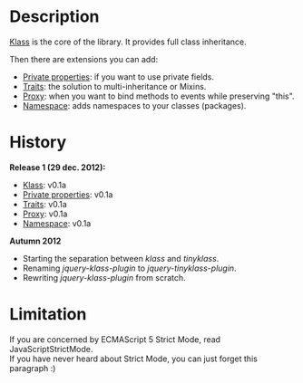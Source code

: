 # Description #

[Klass](Klass.md) is the core of the library. It provides full class inheritance.

Then there are extensions you can add:
  * [Private properties](PrivateProperties.md): if you want to use private fields.
  * [Traits](Traits.md): the solution to multi-inheritance or Mixins.
  * [Proxy](Proxy.md): when you want to bind methods to events while preserving "this".
  * [Namespace](Namespace.md): adds namespaces to your classes (packages).


# History #

**Release 1 (29 dec. 2012):**
  * [Klass](Klass#Changelog.md): v0.1a
  * [Private properties](PrivateProperties#Changelog.md): v0.1a
  * [Traits](Traits#Changelog.md): v0.1a
  * [Proxy](Proxy#Changelog.md): v0.1a
  * [Namespace](Namespace#Changelog.md): v0.1a

**Autumn 2012**
  * Starting the separation between _klass_ and _tinyklass_.
  * Renaming _jquery-klass-plugin_ to _jquery-tinyklass-plugin_.
  * Rewriting _jquery-klass-plugin_ from scratch.


# Limitation #

If you are concerned by ECMAScript 5 Strict Mode, read JavaScriptStrictMode.<br>
If you have never heard about Strict Mode, you can just forget this paragraph :)